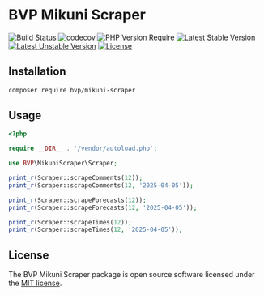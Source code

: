 # BVP Mikuni Scraper

[![Build Status](https://github.com/shimomo/bvp-mikuni-scraper/workflows/Tests/badge.svg)](https://github.com/shimomo/bvp-mikuni-scraper/actions?query=workflow%3Atests)
[![codecov](https://codecov.io/gh/shimomo/bvp-mikuni-scraper/graph/badge.svg?token=ND29H7ZHTA)](https://codecov.io/gh/shimomo/bvp-mikuni-scraper)
[![PHP Version Require](https://poser.pugx.org/bvp/mikuni-scraper/require/php)](https://packagist.org/packages/bvp/mikuni-scraper)
[![Latest Stable Version](https://poser.pugx.org/bvp/mikuni-scraper/v/stable)](https://packagist.org/packages/bvp/mikuni-scraper)
[![Latest Unstable Version](https://poser.pugx.org/bvp/mikuni-scraper/v/unstable)](https://packagist.org/packages/bvp/mikuni-scraper)
[![License](https://poser.pugx.org/bvp/mikuni-scraper/license)](https://packagist.org/packages/bvp/mikuni-scraper)

## Installation
```bash
composer require bvp/mikuni-scraper
```

## Usage
```php
<?php

require __DIR__ . '/vendor/autoload.php';

use BVP\MikuniScraper\Scraper;

print_r(Scraper::scrapeComments(12));
print_r(Scraper::scrapeComments(12, '2025-04-05'));

print_r(Scraper::scrapeForecasts(12));
print_r(Scraper::scrapeForecasts(12, '2025-04-05'));

print_r(Scraper::scrapeTimes(12));
print_r(Scraper::scrapeTimes(12, '2025-04-05'));
```

## License
The BVP Mikuni Scraper package is open source software licensed under the [MIT license](LICENSE).

